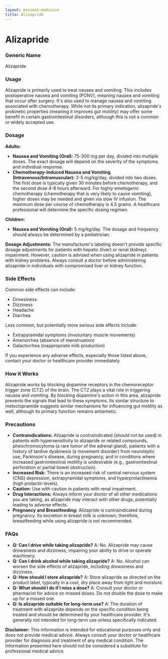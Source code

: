 ```yaml
---
layout: minimal-medicine
title: Alizapride
---
```


# Alizapride
### Generic Name
Alizapride

### Usage
Alizapride is primarily used to treat nausea and vomiting. This includes postoperative nausea and vomiting (PONV), meaning nausea and vomiting that occur after surgery.  It's also used to manage nausea and vomiting associated with chemotherapy.  While not its primary indication, alizapride's prokinetic properties (meaning it improves gut motility) may offer some benefit in certain gastrointestinal disorders, although this is not a common or widely accepted use.

### Dosage

**Adults:**

* **Nausea and Vomiting (Oral):**  75-300 mg per day, divided into multiple doses. The exact dosage will depend on the severity of the symptoms and individual response.
* **Chemotherapy-Induced Nausea and Vomiting (Intravenous/Intramuscular):** 2-5 mg/kg/day, divided into two doses. The first dose is typically given 30 minutes before chemotherapy, and the second dose 4-8 hours afterward.  For highly emetogenic chemotherapy (chemotherapy that is very likely to cause vomiting), higher doses may be needed and given via slow IV infusion. The maximum dose per course of chemotherapy is 4.5 grams.  A healthcare professional will determine the specific dosing regimen.

**Children:**

* **Nausea and Vomiting (Oral):** 5 mg/kg/day.  The dosage and frequency should always be determined by a pediatrician.

**Dosage Adjustments:** The manufacturer's labeling doesn't provide specific dosage adjustments for patients with hepatic (liver) or renal (kidney) impairment.  However, caution is advised when using alizapride in patients with kidney problems.  Always consult a doctor before administering alizapride in individuals with compromised liver or kidney function.

### Side Effects

Common side effects can include:

* Drowsiness
* Dizziness
* Headache
* Diarrhea

Less common, but potentially more serious side effects include:

* Extrapyramidal symptoms (involuntary muscle movements)
* Amenorrhea (absence of menstruation)
* Galactorrhea (inappropriate milk production)

If you experience any adverse effects, especially those listed above, contact your doctor or healthcare provider immediately.

### How it Works

Alizapride works by blocking dopamine receptors in the chemoreceptor trigger zone (CTZ) of the brain. The CTZ plays a vital role in triggering nausea and vomiting. By blocking dopamine's action in this area, alizapride prevents the signals that lead to these symptoms.  Its similar structure to metoclopramide suggests similar mechanisms for influencing gut motility as well, although its primary function remains antiemetic.

### Precautions

* **Contraindications:** Alizapride is contraindicated (should not be used) in patients with hypersensitivity to alizapride or related compounds, pheochromocytoma (a rare tumor of the adrenal gland), patients with a history of tardive dyskinesia (a movement disorder) from neuroleptic use, Parkinson's disease, during pregnancy, and in conditions where increased gastrointestinal motility is undesirable (e.g., gastrointestinal perforation or partial bowel obstruction).
* **Increased Risk:** There is an increased risk of central nervous system (CNS) depression, extrapyramidal symptoms, and hyperprolactinemia (high prolactin levels).
* **Caution:** Use with caution in patients with renal impairment.
* **Drug Interactions:**  Always inform your doctor of all other medications you are taking, as alizapride may interact with other drugs, potentially leading to adverse effects.
* **Pregnancy and Breastfeeding:** Alizapride is contraindicated during pregnancy.  Its excretion in breast milk is unknown; therefore, breastfeeding while using alizapride is not recommended.


### FAQs

* **Q: Can I drive while taking alizapride?** A: No.  Alizapride may cause drowsiness and dizziness, impairing your ability to drive or operate machinery.
* **Q: Can I drink alcohol while taking alizapride?** A: No. Alcohol can worsen the side effects of alizapride, including drowsiness and dizziness.
* **Q: How should I store alizapride?** A: Store alizapride as directed on the product label, typically in a cool, dry place away from light and moisture.
* **Q: What should I do if I miss a dose?** A:  Consult your doctor or pharmacist for advice on missed doses. Do not double the dose to make up for a missed one.
* **Q: Is alizapride suitable for long-term use?** A: The duration of treatment with alizapride depends on the specific condition being treated and should be determined by your healthcare provider.  It's generally not intended for long-term use unless specifically indicated.


**Disclaimer:** This information is intended for educational purposes only and does not provide medical advice.  Always consult your doctor or healthcare provider for diagnosis and treatment of any medical condition.  The information presented here should not be considered a substitute for professional medical advice.
